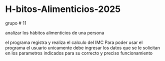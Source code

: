 # H-bitos-Alimenticios-2025

grupo # 11

analizar los hábitos alimenticios de una persona

el programa registra y realiza el calculo del IMC 
Para poder usar el programa el usuario unicamente 
debe ingresar los datos que se le solicitan en los 
parametros indicados para su correcto y preciso 
funcionamiento 

